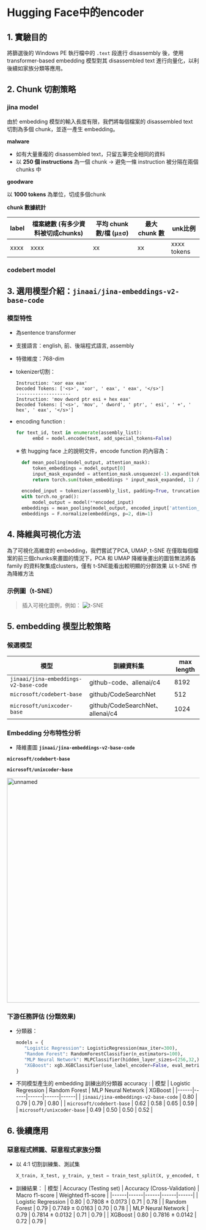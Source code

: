 # Hugging Face中的encoder

## 1. 實驗目的

將篩選後的 Windows PE 執行檔中的 `.text` 段進行 disassembly 後，使用 transformer-based embedding 模型對其 disassembled text 進行向量化，以利後續如家族分類等應用。

## 2. Chunk 切割策略
### jina model
由於 embedding 模型的輸入長度有限，我們將每個檔案的 disassembled text 切割為多個 chunk，並逐一產生 embedding。

**malware**

- 如有大量重複的 disassembled text，只留五筆完全相同的資料
- 以 **250 個 instructions** 為一個 chunk -> 避免一條 instruction 被分隔在兩個 chunks 中

**goodware**

以 **1000 tokens** 為單位，切成多個chunk

**chunk 數據統計**

| label | 檔案總數 (有多少資料被切成chunks) | 平均 chunk 數/檔 (μ±σ) | 最大 chunk 數 | unk比例 |
|----------|----------|----------------|----------------|----------------|
| xxxx     | xxxx     | xx             | xx             | xxxx tokens    |

### codebert model

## 3. 選用模型介紹：`jinaai/jina-embeddings-v2-base-code`

### 模型特性
- 為sentence transformer
- 支援語言：english, 前、後端程式語言, assembly
- 特徵維度：768-dim
- tokenizer切割：
  ```text
  Instruction: 'xor eax eax'
  Decoded Tokens: ['<s>', 'xor', ' eax', ' eax', '</s>']
  --------------------
  Instruction: 'mov dword ptr esi + hex eax'
  Decoded Tokens: ['<s>', 'mov', ' dword', ' ptr', ' esi', ' +', ' hex', ' eax', '</s>']
  ```
- encoding function :
  ```python
  for text_id, text in enumerate(assembly_list):
        embd = model.encode(text, add_special_tokens=False)
  ```
  ※ 依 hugging face 上的說明文件，encode function 的內容為：
  
  ```python
    def mean_pooling(model_output, attention_mask):
        token_embeddings = model_output[0]
        input_mask_expanded = attention_mask.unsqueeze(-1).expand(token_embeddings.size()).float()
        return torch.sum(token_embeddings * input_mask_expanded, 1) / torch.clamp(input_mask_expanded.sum(1), min=1e-9)
    
    encoded_input = tokenizer(assembly_list, padding=True, truncation=True, return_tensors='pt')
    with torch.no_grad():
        model_output = model(**encoded_input)
    embeddings = mean_pooling(model_output, encoded_input['attention_mask'])
    embeddings = F.normalize(embeddings, p=2, dim=1)
    ```

## 4. 降維與可視化方法

為了可視化高維度的 embedding，我們嘗試了PCA, UMAP, t-SNE
在僅取每個檔案的前三個chunks來畫圖的情況下，PCA 和 UMAP 降維後畫出的圖皆無法將各 family 的資料聚集成clusters，僅有 t-SNE能看出較明顯的分群效果 
以 t-SNE 作為降維方法

### 示例圖（t-SNE）

> 插入可視化圖例，例如：
> ![t-SNE](./tsne_example.png)

## 5. embedding 模型比較策略

### 候選模型
| 模型 | 訓練資料集 | max length |
|------|------|------|
| `jinaai/jina-embeddings-v2-base-code` | github-code、allenai/c4 | 8192 |
| `microsoft/codebert-base` | github/CodeSearchNet | 512 |
| `microsoft/unixcoder-base` | github/CodeSearchNet、allenai/c4 | 1024 |

  ### Embedding 分布特性分析

- 降維畫圖
**`jinaai/jina-embeddings-v2-base-code`**

**`microsoft/codebert-base`**

**`microsoft/unixcoder-base`**
  
<img width="1347" height="587" alt="unnamed" src="https://github.com/user-attachments/assets/ca7d0f7d-45c0-48ed-b184-4ea73e053810" />

### 下游任務評估 (分類效果)

- 分類器：
   ```python
  models = {
      "Logistic Regression": LogisticRegression(max_iter=300),
      "Random Forest": RandomForestClassifier(n_estimators=100),
      "MLP Neural Network": MLPClassifier(hidden_layer_sizes=(256,32,), max_iter=500, early_stopping=True),
      "XGBoost": xgb.XGBClassifier(use_label_encoder=False, eval_metric='mlogloss')
  }
  ```
- 不同模型產生的 embedding 訓練出的分類器 accuracy :
  | 模型 | Logistic Regression | Random Forest | MLP Neural Network | XGBoost |
  |------|------|------|------|------|
  | `jinaai/jina-embeddings-v2-base-code` | 0.80 | 0.79 | 0.79 | 0.80 |
  | `microsoft/codebert-base` | 0.62 | 0.58 | 0.65 | 0.59 |
  | `microsoft/unixcoder-base` | 0.49 | 0.50 | 0.50 | 0.52 |

## 6. 後續應用

### 惡意程式辨識、惡意程式家族分類
- 以 4:1 切割訓練集、測試集
  ```python
  X_train, X_test, y_train, y_test = train_test_split(X, y_encoded, test_size=0.2, random_state=42, stratify=y_encoded)
  ```
- 訓練結果：
  | 模型 | Accuracy (Testing set) | Accuracy (Cross-Validation) | Macro f1-score | Weighted f1-score |
  |------|------|------|------|------|
  | Logistic Regression | 0.80 | 0.7808 ± 0.0173 | 0.71 | 0.78 |
  | Random Forest | 0.79 | 0.7749 ± 0.0163 | 0.70 | 0.78 |
  | MLP Neural Network | 0.79 | 0.7814 ± 0.0132 | 0.71 | 0.79 |
  | XGBoost | 0.80 | 0.7816 ± 0.0142 | 0.72 | 0.79 |
